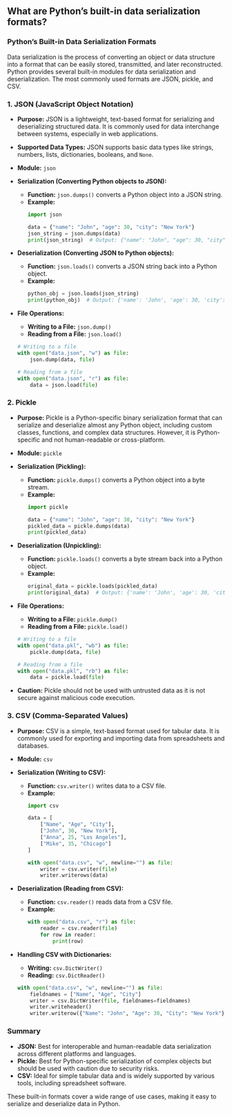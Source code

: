 ## What are Python’s built-in data serialization formats?


### Python’s Built-in Data Serialization Formats

Data serialization is the process of converting an object or data structure into a format that can be easily stored, transmitted, and later reconstructed. Python provides several built-in modules for data serialization and deserialization. The most commonly used formats are JSON, pickle, and CSV.

### 1. **JSON (JavaScript Object Notation)**

- **Purpose:** JSON is a lightweight, text-based format for serializing and deserializing structured data. It is commonly used for data interchange between systems, especially in web applications.
- **Supported Data Types:** JSON supports basic data types like strings, numbers, lists, dictionaries, booleans, and `None`.
- **Module:** `json`

- **Serialization (Converting Python objects to JSON):**
  - **Function:** `json.dumps()` converts a Python object into a JSON string.
  - **Example:**
    ```python
    import json

    data = {"name": "John", "age": 30, "city": "New York"}
    json_string = json.dumps(data)
    print(json_string)  # Output: {"name": "John", "age": 30, "city": "New York"}
    ```

- **Deserialization (Converting JSON to Python objects):**
  - **Function:** `json.loads()` converts a JSON string back into a Python object.
  - **Example:**
    ```python
    python_obj = json.loads(json_string)
    print(python_obj)  # Output: {'name': 'John', 'age': 30, 'city': 'New York'}
    ```

- **File Operations:**
  - **Writing to a File:** `json.dump()`
  - **Reading from a File:** `json.load()`

  ```python
  # Writing to a file
  with open("data.json", "w") as file:
      json.dump(data, file)

  # Reading from a file
  with open("data.json", "r") as file:
      data = json.load(file)
  ```

### 2. **Pickle**

- **Purpose:** Pickle is a Python-specific binary serialization format that can serialize and deserialize almost any Python object, including custom classes, functions, and complex data structures. However, it is Python-specific and not human-readable or cross-platform.
- **Module:** `pickle`

- **Serialization (Pickling):**
  - **Function:** `pickle.dumps()` converts a Python object into a byte stream.
  - **Example:**
    ```python
    import pickle

    data = {"name": "John", "age": 30, "city": "New York"}
    pickled_data = pickle.dumps(data)
    print(pickled_data)
    ```

- **Deserialization (Unpickling):**
  - **Function:** `pickle.loads()` converts a byte stream back into a Python object.
  - **Example:**
    ```python
    original_data = pickle.loads(pickled_data)
    print(original_data)  # Output: {'name': 'John', 'age': 30, 'city': 'New York'}
    ```

- **File Operations:**
  - **Writing to a File:** `pickle.dump()`
  - **Reading from a File:** `pickle.load()`

  ```python
  # Writing to a file
  with open("data.pkl", "wb") as file:
      pickle.dump(data, file)

  # Reading from a file
  with open("data.pkl", "rb") as file:
      data = pickle.load(file)
  ```

- **Caution:** Pickle should not be used with untrusted data as it is not secure against malicious code execution.

### 3. **CSV (Comma-Separated Values)**

- **Purpose:** CSV is a simple, text-based format used for tabular data. It is commonly used for exporting and importing data from spreadsheets and databases.
- **Module:** `csv`

- **Serialization (Writing to CSV):**
  - **Function:** `csv.writer()` writes data to a CSV file.
  - **Example:**
    ```python
    import csv

    data = [
        ["Name", "Age", "City"],
        ["John", 30, "New York"],
        ["Anna", 25, "Los Angeles"],
        ["Mike", 35, "Chicago"]
    ]

    with open("data.csv", "w", newline="") as file:
        writer = csv.writer(file)
        writer.writerows(data)
    ```

- **Deserialization (Reading from CSV):**
  - **Function:** `csv.reader()` reads data from a CSV file.
  - **Example:**
    ```python
    with open("data.csv", "r") as file:
        reader = csv.reader(file)
        for row in reader:
            print(row)
    ```

- **Handling CSV with Dictionaries:**
  - **Writing:** `csv.DictWriter()`
  - **Reading:** `csv.DictReader()`

  ```python
  with open("data.csv", "w", newline="") as file:
      fieldnames = ["Name", "Age", "City"]
      writer = csv.DictWriter(file, fieldnames=fieldnames)
      writer.writeheader()
      writer.writerow({"Name": "John", "Age": 30, "City": "New York"})
  ```

### Summary

- **JSON:** Best for interoperable and human-readable data serialization across different platforms and languages.
- **Pickle:** Best for Python-specific serialization of complex objects but should be used with caution due to security risks.
- **CSV:** Ideal for simple tabular data and is widely supported by various tools, including spreadsheet software.

These built-in formats cover a wide range of use cases, making it easy to serialize and deserialize data in Python.